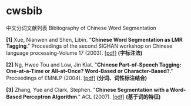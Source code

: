 # cwsbib
中文分词文献列表 Bibliography of Chinese Word Segmentation

**[1]** Xue, Nianwen and Shen, Libin. "**Chinese Word Segmentation as LMR Tagging**." Proceedings of the second SIGHAN workshop on Chinese language processing-Volume 17 (2003). [[pdf]](http://www.aclweb.org/old_anthology/W/W03/W03-1728.pdf) **(字标注法)**

**[2]** Ng, Hwee Tou and Low, Jin Kiat. "**Chinese Part-of-Speech Tagging: One-at-a-Time or All-at-Once? Word-Based or Character-Based?**." Proceedings of EMNLP (2004). [[pdf]](http://www-new.comp.nus.edu.sg/~nght/pubs/emnlp04.pdf) **(分词、词性标注结合)**

**[3]** Zhang, Yue and Clark, Stephen. "**Chinese Segmentation with a Word-Based Perceptron Algorithm**." ACL (2007). [[pdf]](http://www.aclweb.org/anthology/P/P07/P07-1.pdf#page=878) **(基于词的特征)**
